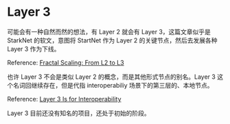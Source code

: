 # Layer 3

可能会有一种自然而然的想法，有 Layer 2 就会有 Layer 3，这篇文章似乎是 StarkNet 的软文，意图将 StartNet 作为 Layer 2 的关键节点，然后去发展各种 Layer 3 作为下线。

Reference: [Fractal Scaling: From L2 to L3](https://medium.com/starkware/fractal-scaling-from-l2-to-l3-7fe238ecfb4f)

也许 Layer 3 不会是类似 Layer 2 的概念，而是其他形式节点的别名。Layer 3 这个名词回继续存在，但是代指 interoperabiliy 场景下的第三层的、本地节点。

Reference: [Layer 3 Is for Interoperability](https://medium.com/xpring/layer-3-is-for-interoperability-ca387fa5f7e2)

Layer 3 目前还没有知名的项目，还处于初始的阶段。
